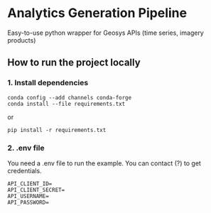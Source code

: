 # Analytics Generation Pipeline

Easy-to-use python wrapper for Geosys APIs (time series, imagery products)

## How to run the project locally

### 1. Install dependencies

```
conda config --add channels conda-forge
conda install --file requirements.txt
```

or

```
pip install -r requirements.txt
```

### 2. .env file
You need a .env file to run the example. You can contact (?) to get credentials.

```
API_CLIENT_ID=
API_CLIENT_SECRET=
API_USERNAME=
API_PASSWORD=
```
